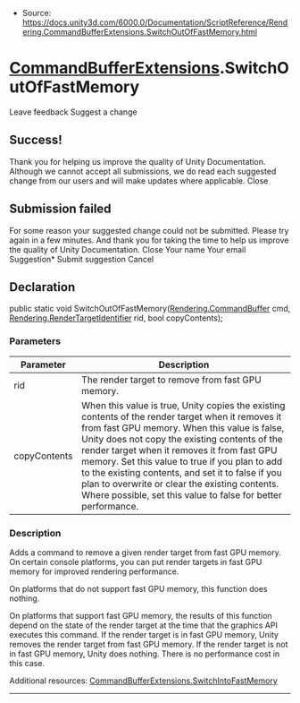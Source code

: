 * Source: https://docs.unity3d.com/6000.0/Documentation/ScriptReference/Rendering.CommandBufferExtensions.SwitchOutOfFastMemory.html

#  [CommandBufferExtensions](https://docs.unity3d.com/6000.0/Documentation/ScriptReference/Rendering.CommandBufferExtensions.html).SwitchOutOfFastMemory
Leave feedback
Suggest a change
## Success!
Thank you for helping us improve the quality of Unity Documentation. Although we cannot accept all submissions, we do read each suggested change from our users and will make updates where applicable.
Close
## Submission failed
For some reason your suggested change could not be submitted. Please <a>try again</a> in a few minutes. And thank you for taking the time to help us improve the quality of Unity Documentation.
Close
Your name Your email Suggestion* Submit suggestion
Cancel
## Declaration
public static void SwitchOutOfFastMemory([Rendering.CommandBuffer](https://docs.unity3d.com/6000.0/Documentation/ScriptReference/Rendering.CommandBuffer.html) cmd, [Rendering.RenderTargetIdentifier](https://docs.unity3d.com/6000.0/Documentation/ScriptReference/Rendering.RenderTargetIdentifier.html) rid, bool copyContents); 
### Parameters
Parameter | Description  
---|---  
rid | The render target to remove from fast GPU memory.  
copyContents | When this value is true, Unity copies the existing contents of the render target when it removes it from fast GPU memory. When this value is false, Unity does not copy the existing contents of the render target when it removes it from fast GPU memory. Set this value to true if you plan to add to the existing contents, and set it to false if you plan to overwrite or clear the existing contents. Where possible, set this value to false for better performance.  
### Description
Adds a command to remove a given render target from fast GPU memory.
On certain console platforms, you can put render targets in fast GPU memory for improved rendering performance.  
  
On platforms that do not support fast GPU memory, this function does nothing.  
  
On platforms that support fast GPU memory, the results of this function depend on the state of the render target at the time that the graphics API executes this command. If the render target is in fast GPU memory, Unity removes the render target from fast GPU memory. If the render target is not in fast GPU memory, Unity does nothing. There is no performance cost in this case.  
  
Additional resources: [CommandBufferExtensions.SwitchIntoFastMemory](https://docs.unity3d.com/6000.0/Documentation/ScriptReference/Rendering.CommandBufferExtensions.SwitchIntoFastMemory.html)
* * *
